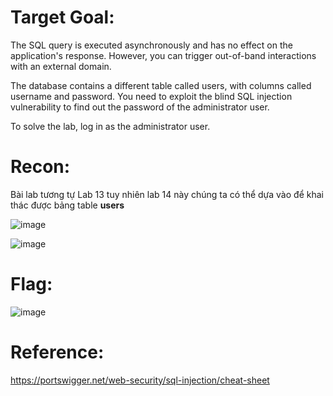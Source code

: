 # Target Goal: 

The SQL query is executed asynchronously and has no effect on the application's response. However, you can trigger out-of-band interactions with an external domain.

The database contains a different table called users, with columns called username and password. You need to exploit the blind SQL injection vulnerability to find out the password of the administrator user.

To solve the lab, log in as the administrator user.

# Recon:

Bài lab tương tự Lab 13 tuy nhiên lab 14 này chúng ta có thể dựa vào để khai thác được bảng table **users** 

![image](https://github.com/vanniichan/Portswigger/assets/112863484/adb33783-e58c-4367-9a37-30fcad0e74e4)

![image](https://github.com/vanniichan/Portswigger/assets/112863484/882b3681-468d-4728-b8ae-744548c042d9)

# Flag: 

![image](https://github.com/vanniichan/Portswigger/assets/112863484/07069fb2-fa94-4aea-bd41-74d0555db572)

# Reference:

https://portswigger.net/web-security/sql-injection/cheat-sheet
